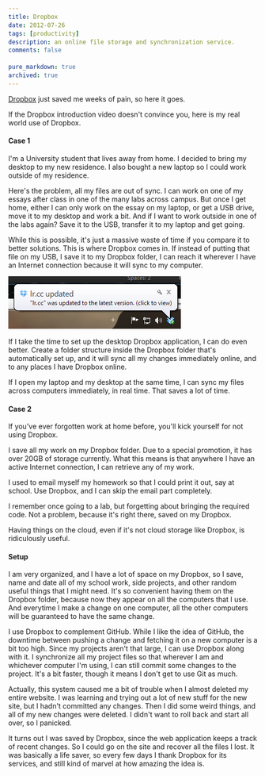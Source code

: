```yaml
---
title: Dropbox
date: 2012-07-26
tags: [productivity]
description: an online file storage and synchronization service.
comments: false

pure_markdown: true
archived: true
---
```


<p>
  <a href="http://www.dropbox.com" target="_blank">Dropbox</a> just saved me weeks of pain, so here it goes.
</p>

<p>
  If the Dropbox introduction video doesn't convince you, here is my real world use of Dropbox.
</p>

<p>
  <h4>Case 1</h4>
</p>

<p>
  I'm a University student that lives away from home. I decided to bring my desktop to my new residence. I also bought a new laptop so I could work outside of my residence.
</p>

<p>
  Here's the problem, all my files are out of sync. I can work on one of my essays after class in one of the many labs across campus. But once I get home, either I can only work on the essay on my laptop, or get a USB drive, move it to my desktop and work a bit. And if I want to work outside in one of the labs again? Save it to the USB, transfer it to my laptop and get going.
</p>

<p>
  While this is possible, it's just a massive waste of time if you compare it to better solutions. This is where Dropbox comes in. If instead of putting that file on my USB, I save it to my Dropbox folder, I can reach it wherever I have an Internet connection because it will sync to my computer.
</p>

<p>
  <a href="/images/dropbox.png" title="automatically synchronizing" rel="tetris" class="fancybox">
    <img src="/images/dropbox.png" alt="automatically synchronizing" class="scale-with-grid" style="max-height:400px;" />
  </a>
</p>

<p>
  If I take the time to set up the desktop Dropbox application, I can do even better. Create a folder structure inside the Dropbox folder that's automatically set up, and it will sync all my changes immediately online, and to any places I have Dropbox online.
</p>

<p>
  If I open my laptop and my desktop at the same time, I can sync my files across computers immediately, in real time. That saves a lot of time.
</p>

<p>
  <h4>Case 2</h4>
</p>

<p>
  If you've ever forgotten work at home before, you'll kick yourself for not using Dropbox.
</p>

<p>
  I save all my work on my Dropbox folder. Due to a special promotion, it has over 20GB of storage currently. What this means is that anywhere I have an active Internet connection, I can retrieve any of my work.
</p>

<p>
  I used to email myself my homework so that I could print it out, say at school. Use Dropbox, and I can skip the email part completely.
</p>

<p>
  I remember once going to a lab, but forgetting about bringing the required code. Not a problem, because it's right there, saved on my Dropbox.
</p>

<p>
  Having things on the cloud, even if it's not cloud storage like Dropbox, is ridiculously useful.
</p>

<p>
  <h4>Setup</h4>
</p>

<p>
  I am very organized, and I have a lot of space on my Dropbox, so I save, name and date all of my school work, side projects, and other random useful things that I might need. It's so convenient having them on the Dropbox folder, because now they appear on all the computers that I use. And everytime I make a change on one computer, all the other computers will be guaranteed to have the same change.
</p>

<p>
  I use Dropbox to complement GitHub. While I like the idea of GitHub, the downtime between pushing a change and fetching it on a new computer is a bit too high. Since my projects aren't that large, I can use Dropbox along with it. I synchronize all my project files so that wherever I am and whichever computer I'm using, I can still commit some changes to the project. It's a bit faster, though it means I don't get to use Git as much.
</p>

<p>
  Actually, this system caused me a bit of trouble when I almost deleted my entire website. I was learning and trying out a lot of new stuff for the new site, but I hadn't committed any changes. Then I did some weird things, and all of my new changes were deleted. I didn't want to roll back and start all over, so I panicked.
</p>

<p>
  It turns out I was saved by Dropbox, since the web application keeps a track of recent changes. So I could go on the site and recover all the files I lost. It was basically a life saver, so every few days I thank Dropbox for its services, and still kind of marvel at how amazing the idea is.
</p>
